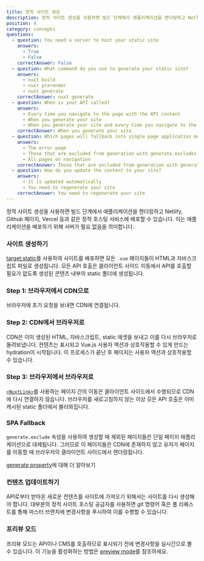 ```yaml
---
title: 정적 사이트 생성
description: 정적 사이트 생성을 사용하면 빌드 단계에서 애플리케이션을 렌더링하고 Netlify, Github 페이지, Vercel 등과 같은 정적 호스팅 서비스에 배포할 수 있습니다.
position: 4
category: concepts
questions:
  - question: You need a server to host your static site
    answers:
      - True
      - False
    correctAnswer: False
  - question: What command do you use to generate your static site?
    answers:
      - nuxt build
      - nuxt prerender
      - nuxt generate
    correctAnswer: nuxt generate
  - question: When is your API called?
    answers:
      - Every time you navigate to the page with the API content
      - When you generate your site
      - When you generate your site and every time you navigate to the page with the API content
    correctAnswer: When you generate your site
  - question: Which pages will fallback into single page application mode?
    answers:
      - The error page
      - Those that are excluded from generation with generate.excludes
      - All pages on navigation
    correctAnswer: Those that are excluded from generation with generate.excludes
  - question: How do you update the content to your site?
    answers:
      - It is updated automatically
      - You need to regenerate your site
    correctAnswer: You need to regenerate your site
---
```


정적 사이트 생성을 사용하면 빌드 단계에서 애플리케이션을 렌더링하고 Netlify, Github 페이지, Vercel 등과 같은 정적 호스팅 서비스에 배포할 수 있습니다. 이는 애플리케이션을 배포하기 위해 서버가 필요 없음을 의미합니다.

### 사이트 생성하기

[target:static](/guides/features/deployment-targets#static-hosting)를 사용하여 사이트를 배포하면 모든 `.vue` 페이지들이 HTML과 자바스크립트 파일로 생성됩니다. 모든 API 호출은 클라이언트 사이드 이동에서 API를 호출할 필요가 없도록 생성된 콘텐츠 내부의 static 폴더에 생성됩니다.

### Step 1: 브라우저에서 CDN으로

브라우저에 초기 요청을 보내면 CDN에 연결됩니다.

### Step 2: CDN에서 브라우저로

CDN은 이미 생성된 HTML, 자바스크립트, static 에셋을 보내고 이를 다시 브라우저로 돌려보냅니다. 컨텐츠는 표시되고 Vue.js 사용자 액션과 상호작용할 수 있게 만드는 hydration이 시작됩니다. 이 프로세스가 끝난 후 페이지는 사용자 액션과 상호작용할 수 있습니다.

### Step 3: 브라우저에서 브라우저로

[`<NuxtLink>`](/guides/features/nuxt-components#the-nuxtlink-component)를 사용하는 페이지 간의 이동은 클라이언트 사이드에서 수행되므로 CDN에 다시 연결하지 않습니다. 브라우저를 새로고침하지 않는 이상 모든 API 호출은 이미 캐시된 static 폴더에서 불러와집니다.

### SPA Fallback

`generate.exclude` 속성을 사용하여 생성할 때 제외된 페이지들은 단일 페이지 애플리케이션으로 대체됩니다. 그러므로 이 페이지들은 CDN에 존재하지 않고 유저가 페이지를 이동할 때 브라우저의 클라이언트 사이드에서 렌더링됩니다.

<base-alert type="next">

[generate property](/guides/configuration-glossary/configuration-generate#exclude)에 대해 더 알아보기

</base-alert>

### 컨텐츠 업데이트하기

API로부터 받아온 새로운 컨텐츠를 사이트에 가져오기 위해서는 사이트를 다시 생성해야 합니다. 대부분의 정적 사이트 호스팅 공급자를 사용하면 git 명령어 혹은 풀 리퀘스트를 통해 마스터 브랜치에 변경사항을 푸시하여 이를 수행할 수 있습니다.

### 프리뷰 모드

프리뷰 모드는 API이나 CMS를 호출하므로 표시되기 전에 변경사항을 실시간으로 볼 수 있습니다. 이 기능을 활성화하는 방법은 [preview mode](/guides/features/live-preview)를 참조하세요.

<quiz :questions="questions"></quiz>
